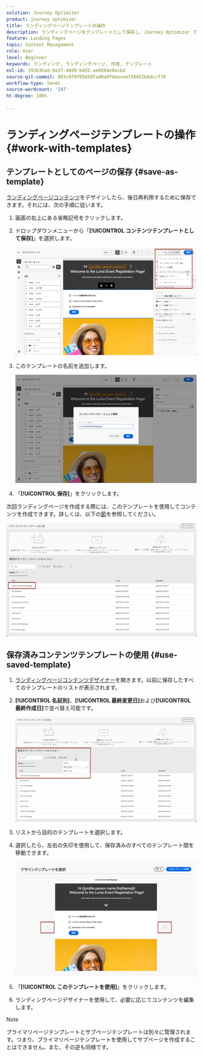 ```yaml
---
solution: Journey Optimizer
product: journey optimizer
title: ランディングページテンプレートの操作
description: ランディングページをテンプレートとして保存し、Journey Optimizer で再利用する方法を説明します
feature: Landing Pages
topic: Content Management
role: User
level: Beginner
keywords: ランディング, ランディングページ, 作成, テンプレート
exl-id: 393b36ad-0a37-46d9-b455-ae6684e0acbd
source-git-commit: 803c9f9f05669fad0a9fdeeceef58652b6dccf70
workflow-type: tm+mt
source-wordcount: '197'
ht-degree: 100%

---
```


# ランディングページテンプレートの操作 {#work-with-templates}

## テンプレートとしてのページの保存 {#save-as-template}

[ランディングページコンテンツ](lp-content.md)をデザインしたら、後日再利用するために保存できます。それには、次の手順に従います。

1. 画面の右上にある省略記号をクリックします。

1. ドロップダウンメニューから「**[!UICONTROL コンテンツテンプレートとして保存]**」を選択します。

   ![](assets/lp_designer-save-template.png)

1. このテンプレートの名前を追加します。

   ![](assets/lp_designer-template-name.png)

1. 「**[!UICONTROL 保存]**」をクリックします。

次回ランディングページを作成する際には、このテンプレートを使用してコンテンツを作成できます。詳しくは、以下の[節](#use-saved-template)を参照してください。

![](assets/lp_designer-saved-template.png)

## 保存済みコンテンツテンプレートの使用 {#use-saved-template}

1. [ランディングページコンテンツデザイナー](design-lp.md)を開きます。以前に保存したすべてのテンプレートのリストが表示されます。

1. **[!UICONTROL 名前別]**、**[!UICONTROL 最終変更日]**&#x200B;および&#x200B;**[!UICONTROL 最終作成日]**&#x200B;で並べ替え可能です。

   ![](assets/lp_designer-saved-templates.png)

1. リストから目的のテンプレートを選択します。

1. 選択したら、左右の矢印を使用して、保存済みのすべてのテンプレート間を移動できます。

   ![](assets/lp_designer-saved-templates-navigate.png)

1. 「**[!UICONTROL このテンプレートを使用]**」をクリックします。

1. ランディングページデザイナーを使用して、必要に応じてコンテンツを編集します。

>[!NOTE]
>
>プライマリページテンプレートとサブページテンプレートは別々に管理されます。つまり、プライマリページテンプレートを使用してサブページを作成することはできません。また、その逆も同様です。
